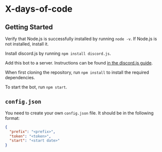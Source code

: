 # X-days-of-code

## Getting Started

Verify that Node.js is successfully installed by running `node -v`. If Node.js is not installed, install it.

Install discord.js by running `npm install discord.js`.

Add this bot to a server. Instructions can be found [in the discord.js guide](https://discordjs.guide/preparations/adding-your-bot-to-servers.html#bot-invite-links).

When first cloning the repository, run `npm install` to install the required dependencies.

To start the bot, run `npm start`.

## `config.json`

You need to create your own `config.json` file. It should be in the following format:

```json
{
  "prefix": "<prefix>",
  "token": "<token>",
  "start": "<start date>"
}
```
